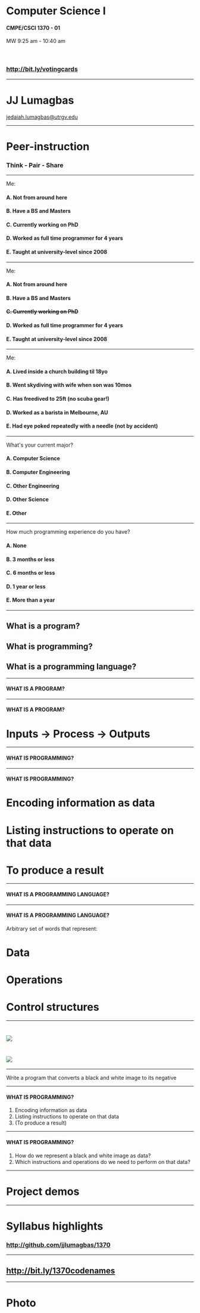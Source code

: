 <!--
$theme: gaia
footer: CMPE/CSCI 1370 - 01 
-->

# Computer Science I
#### CMPE/CSCI 1370 - 01 

MW 9:25 am - 10:40 am
<br>
<br>
<br>
### http://bit.ly/votingcards

---

# JJ Lumagbas

jedaiah.lumagbas@utrgv.edu

---

# Peer-instruction

### Think - Pair - Share

---

Me:

#### A. Not from around here
#### B. Have a BS and Masters
#### C. Currently working on PhD
#### D. Worked as full time programmer for 4 years
#### E. Taught at university-level since 2008

---

Me:

#### A. Not from around here
#### B. Have a BS and Masters
#### ~~C. Currently working on PhD~~
#### D. Worked as full time programmer for 4 years
#### E. Taught at university-level since 2008

---

Me:

#### A. Lived inside a church building til 18yo
#### B. Went skydiving with wife when son was 10mos
#### C. Has freedived to 25ft (no scuba gear!)
#### D. Worked as a barista in Melbourne, AU
#### E. Had eye poked repeatedly with a needle (not by accident)

---

What's your current major?

#### A. Computer Science
#### B. Computer Engineering
#### C. Other Engineering
#### D. Other Science
#### E. Other

---

How much programming experience do you have?

#### A. None
#### B. 3 months or less
#### C. 6 months or less
#### D. 1 year or less
#### E. More than a year

---

## What is a program?
## What is programming?	
## What is a programming language?


---

#### WHAT IS A PROGRAM?

---

#### WHAT IS A PROGRAM?

# Inputs -> Process -> Outputs

---

#### WHAT IS PROGRAMMING?

---

#### WHAT IS PROGRAMMING?

# Encoding information as data
# Listing instructions to operate on that data
# To produce a result


---

#### WHAT IS A PROGRAMMING LANGUAGE?

---

#### WHAT IS A PROGRAMMING LANGUAGE?	

Arbitrary set of words that represent:

# Data
# Operations
# Control structures

---

# ![](images/negative.png)
# ![](images/positive.png)

---

Write a program that converts a black and white image to its negative

---

#### WHAT IS PROGRAMMING?

1. Encoding information as data
2. Listing instructions to operate on that data
3. (To produce a result)


---

#### WHAT IS PROGRAMMING?

1. How do we represent a black and white image as data?
2. Which instructions and operations do we need to perform on that data?

---

# Project demos

---


# Syllabus highlights

### http://github.com/jjlumagbas/1370

---

## http://bit.ly/1370codenames

---

# Photo